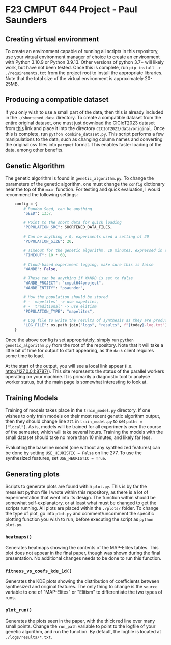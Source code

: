 # F23 CMPUT 644 Project - Paul Saunders

## Creating virtual environment
To create an environment capable of running all scripts in this repository, use your virtual environment manager of choice to create an environment with Python 3.10.9 or Python 3.9.13. Other versions of python 3.7+ will likely work, but have not been tested. Once this is complete, run `pip install -r ./requirements.txt` from the project root to install the appropriate libraries. Note that the total size of the virtual environment is approximately 20-25MB. 

## Producing a compatible dataset
If you only wish to use a small part of the data, then this is already included in the `./shortened_data` directory. To create a compatible dataset from the entire original dataset, one must just download the CICIoT2023 dataset from [this](https://www.unb.ca/cic/datasets/iotdataset-2023.html) link and place it into the directory `CICIoT2023/data/original`. Once this is complete, run `python combine_dataset.py`. This script performs a few manipulations to the data, such as changing column names and converting the original csv files into `parquet` format. This enables faster loading of the data, among other benefits. 

## Genetic Algorithm
The genetic algorithm is found in `genetic_algorithm.py`. To change the parameters of the genetic algorithm, one must change the `config` dictionary near the top of the `main` function. For testing and quick evaluation, I would recommend the following settings: 
```python
    config = {
        # Random Seed, can be anything
        "SEED": 1337,

        # Point to the short data for quick loading
        "POPULATION_SRC": SHORTENED_DATA_FILES,

        # Can be anything > 0, experiments used a setting of 20
        "POPULATION_SIZE": 20,

        # Timeout for the genetic algorithm. 10 minutes, expressed in seconds
        "TIMEOUT": 10 * 60,

        # Cloud-based experiment logging, make sure this is false
        "WANDB": False,  

        # These can be anything if WANDB is set to false
        "WANDB_PROJECT": "cmput644project",
        "WANDB_ENTITY": "psaunder",  

        # How the population should be stored
        # - 'mapelites' -> use mapelites,
        # - 'traditional' -> use elitism 
        "POPULATION_TYPE": "mapelites",

        # Log file to write the results of synthesis as they are produced
        "LOG_FILE": os.path.join("logs", "results", f"{today}-log.txt"),
    }
```

Once the above config is set appropriately, simply run `python genetic_algorithm.py` from the root of the repository. Note that it will take a little bit of time for output to start appearing, as the `dask` client requires some time to load.

At the start of the output, you will see a local link appear (i.e. http://127.0.0.1:8787/). This site represents the status of the parallel workers operating on your machine. It is primarily a diagnostic tool to analyse worker status, but the main page is somewhat interesting to look at.

## Training Models
Training of models takes place in the `train_model.py` directory. If one wishes to only train models on their most recent genetic algorithm output, then they should change line `271` in `train_model.py` to set `paths = ["local"]`. As is, models will be trained for all experiments over the course of the semester, which will take several hours. Training the models with the small dataset should take no more than 10 minutes, and likely far less.

Evaluating the baseline model (one without any synthesized features) can be done by setting `USE_HEURISTIC = False` on line 277. To use the synthesized features, set `USE_HEURISTIC = True`. 

## Generating plots
Scripts to generate plots are found within `plot.py`. This is by far the messiest python file I wrote within this repository, as there is a lot of experimentation that went into its design. The function within should be somewhat self-explanatory, or at least what must be changed to get the scripts running. All plots are placed within the `./plots/` folder. To change the type of plot, go into `plot.py` and comment/uncomment the specific plotting function you wish to run, before executing the script as `python plot.py`. 

### `heatmaps()`
Generates heatmaps showing the contents of the MAP-Elites tables. This plot does not appear in the final paper, though was shown during the final presentation. No additional changes needs to be done to run this function. 

### `fitness_vs_coefs_kde_1d()`
Generates the KDE plots showing the distribution of coefficients between synthesized and original features. The only thing to change is the `source` variable to one of "MAP-Elites" or "Elitism" to differentiate the two types of runs.

### `plot_run()`
Generates the plots seen in the paper, with the thick red line over many small points. Change the `run_path` variable to point to the logfile of your genetic algorithm, and run the function. By default, the logfile is located at `./logs/results/*.txt`. 
